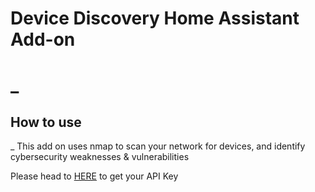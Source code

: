 # Device Discovery Home Assistant Add-on
# _
## How to use
_
This add on uses nmap to scan your network for devices, and identify cybersecurity weaknesses & vulnerabilities
 
Please head to <a href="http://www.google.com">HERE</a> to get your API Key
